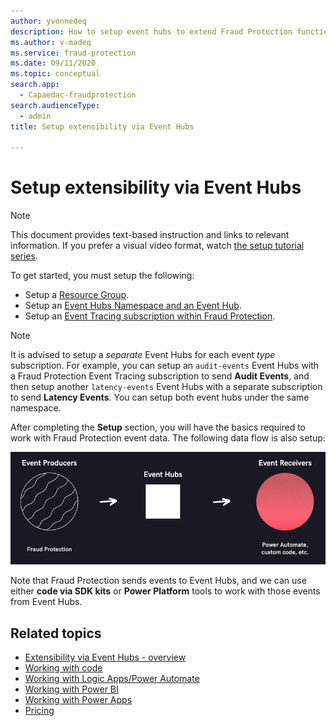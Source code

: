 ```yaml
---
author: yvonnedeq
description: How to setup event hubs to extend Fraud Protection functionality and incorporate Fraud Protection data into an organization’s processes and workflows.
ms.author: v-madeq
ms.service: fraud-protection
ms.date: 09/11/2020
ms.topic: conceptual
search.app:
  - Capaedac-fraudprotection
search.audienceType:
  - admin
title: Setup extensibility via Event Hubs

---
```



# Setup extensibility via Event Hubs

> [!NOTE]  
> This document provides text-based instruction and links to relevant information. If you prefer a visual video format, watch [the setup tutorial series](https://vimeo.com/showcase/7308527).

To get started, you must setup the following: 
- Setup a [Resource Group](https://docs.microsoft.com/azure/azure-resource-manager/management/manage-resource-groups-portal).
- Setup an [Event Hubs Namespace and an Event Hub](https://docs.microsoft.com/azure/event-hubs/event-hubs-create).
- Setup an [Event Tracing subscription within Fraud Protection](https://docs.microsoft.com/dynamics365/fraud-protection/event-tracing).
	
> [!NOTE]  
> It is advised to setup a *separate* Event Hubs for each event *type* subscription. For example, you can setup an `audit-events` Event Hubs with a Fraud Protection Event Tracing subscription to send **Audit Events**,  and then setup another `latency-events` Event Hubs with a separate subscription to send **Latency Events**. You can setup both event hubs under the same namespace.  

After completing the **Setup** section, you will have the basics required to work with Fraud Protection event data. The following data flow is also setup:

![data flow](media/eventhubs/data-flow.png)

   Note that Fraud Protection sends events to Event Hubs, and we can use either **code via SDK kits** or **Power Platform** tools to work with those events from Event Hubs.

## Related topics
- [Extensibility via Event Hubs -  overview]( extensibility-via-event-hubs-overview.md)
- [Working with code](extensibility-with-code.md)
- [Working with Logic Apps/Power Automate]( extensibility-with-power-automate.md)
- [Working with Power BI]( extensibility-with-power-bi.md)
- [Working with Power Apps]( extensibility-with-power-apps.md)
- [Pricing](extensibility-pricing.md)
 
